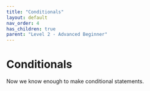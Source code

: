```yaml
---
title: "Conditionals"
layout: default
nav_order: 4
has_children: true
parent: "Level 2 - Advanced Beginner"
---
```


# Conditionals

Now we know enough to make conditional statements.
